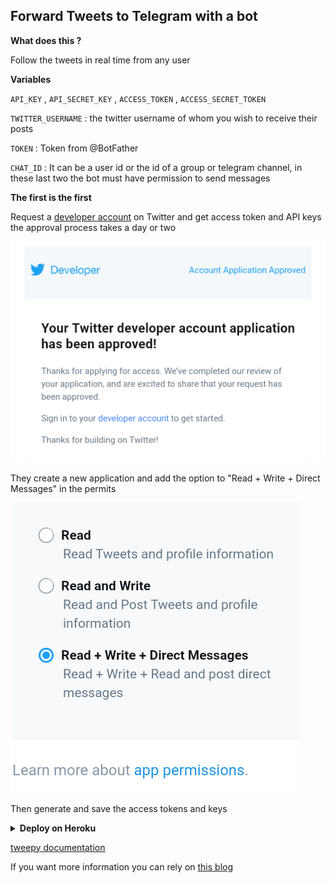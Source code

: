 ## Forward Tweets to Telegram with a bot

<b>What does this ? </b>

Follow the tweets in real time from any user

<b>Variables</b>

`API_KEY` , `API_SECRET_KEY` , `ACCESS_TOKEN` , `ACCESS_SECRET_TOKEN`  

`TWITTER_USERNAME` : the twitter username of whom you wish to receive their posts

`TOKEN` : Token from @BotFather

`CHAT_ID` : It can be a user id or the id of a group or telegram channel, in these last two the bot must have permission to send messages

<b>The first is the first</b>

Request a [developer account]( https://developer.twitter.com/  ) on Twitter and get access token and API keys
the approval process takes a day or two

<img src="/image/20210730_011957.png"/>

They create a new application and add the option to "Read + Write + Direct Messages" in the permits

<img src="/image/20210729_135344.png"/>

Then generate and save the access tokens and keys

<details> 
<summary><b>Deploy on Heroku</b></summary> <br> 
<a href="https://heroku.com/deploy?template=https://github.com/inDemocratic/Forward-tweet-bot"> <img height="28px" width="164px" src="https://img.shields.io/badge/Deploy%20To%20Heroku-blueviolet?style=for-the-badge&logo=heroku"> </a> 
</details>


[tweepy documentation](https://docs.tweepy.org/en/latest/streaming.html?highlight=Stream#using-stream)

If you want more information you can rely on [this blog](https://platzi.com/blog/extraer-datos-twitter/)
